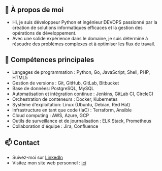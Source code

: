 
## 👋 À propos de moi
- Hi, je suis développeur Python et ingénieur DEVOPS passionné par la création de solutions informatiques efficaces et la gestion des opérations de développement. 
- Avec une solide expérience dans le domaine, je suis déterminé à résoudre des problèmes complexes et à optimiser les flux de travail.

## 🌱 Compétences principales
- Langages de programmation : Python, Go, JavaScript, Shell, PHP, HTML5
- Gestion de versions : Git, GitHub, GitLab, Bitbucket
- Base de données: PostgreSQL, MySQL
- Automatisation et intégration continue : Jenkins, GitLab CI, CircleCI
- Orchestration de conteneurs : Docker, Kubernetes
- Système d'exploitation: Linux (Ubuntu, Debian, Red Hat)
- Infrastructure en tant que code (IaC) : Terraform, Ansible
- Cloud computing : AWS, Azure, GCP
- Outils de surveillance et de journalisation : ELK Stack, Prometheus
- Collaboration d'équipe : Jira, Confluence

## 📫 Contact
- Suivez-moi sur [LinkedIn](www.linkedin.com/in/franck-awana)
- Visitez mon site web personnel : [ici](www.linkedin.com/in/franck-awana)

<!---
fawana/fawana is a ✨ special ✨ repository because its `README.md` (this file) appears on your GitHub profile.
You can click the Preview link to take a look at your changes.
--->

